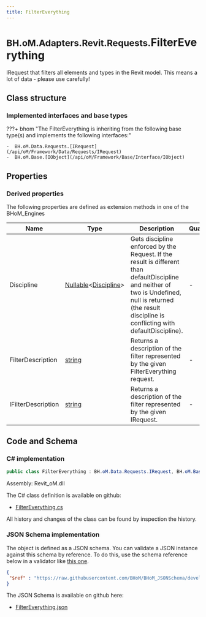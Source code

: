 ```yaml
---
title: FilterEverything
---
```


# <small>BH.oM.Adapters.Revit.Requests.</small>**FilterEverything**

IRequest that filters all elements and types in the Revit model. This means a lot of data - please use carefully!

## Class structure

### Implemented interfaces and base types

???+ bhom "The FilterEverything is inheriting from the following base type(s) and implements the following interfaces:"

    -  BH.oM.Data.Requests.[IRequest](/api/oM/Framework/Data/Requests/IRequest)
    -  BH.oM.Base.[IObject](/api/oM/Framework/Base/Interface/IObject)


## Properties

### Derived properties

The following properties are defined as extension methods in one of the BHoM_Engines

| Name             | Type             | Description      | Quantity         | Engine           |
|------------------|------------------|------------------|------------------|------------------|
| Discipline | [Nullable](https://learn.microsoft.com/en-us/dotnet/api/System.Nullable-1?view=netstandard-2.0)&lt;[Discipline](/api/oM/Adapter/Adapters/Revit/Enums/Discipline)&gt; | Gets discipline enforced by the Request. If the result is different than defaultDiscipline and neither of two is Undefined, null is returned (the result discipline is conflicting with defaultDiscipline). | - | Revit_Engine |
| FilterDescription | [string](https://learn.microsoft.com/en-us/dotnet/api/System.String?view=netstandard-2.0) | Returns a description of the filter represented by the given FilterEverything request. | - | Revit_Engine |
| IFilterDescription | [string](https://learn.microsoft.com/en-us/dotnet/api/System.String?view=netstandard-2.0) | Returns a description of the filter represented by the given IRequest. | - | Revit_Engine |


## Code and Schema

### C# implementation

``` C# title="C#"
public class FilterEverything : BH.oM.Data.Requests.IRequest, BH.oM.Base.IObject
```

Assembly: Revit_oM.dll

The C# class definition is available on github:

- [FilterEverything.cs](https://github.com/BHoM/Revit_Toolkit/blob/develop/Revit_oM/Requests\FilterEverything.cs)

All history and changes of the class can be found by inspection the history.
### JSON Schema implementation

The object is defined as a JSON schema. You can validate a JSON instance against this schema by reference. To do this, use the schema reference below in a validator like [this one](https://www.jsonschemavalidator.net/).

``` json title="JSON Schema"
{
 "$ref" : "https://raw.githubusercontent.com/BHoM/BHoM_JSONSchema/develop/Revit_oM/Requests/FilterEverything.json"
}
```

The JSON Schema is available on github here:

- [FilterEverything.json](https://github.com/BHoM/BHoM_JSONSchema/blob/develop/Revit_oM/Requests/FilterEverything.json)
